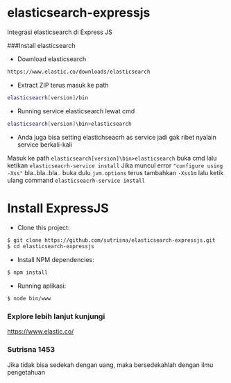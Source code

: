 # elasticsearch-expressjs
Integrasi elasticsearch di Express JS

###Install elasticsearch
- Download elasticsearch
```bash
https://www.elastic.co/downloads/elasticsearch
```
- Extract ZIP terus masuk ke path
```bash
elasticseacrh[version]/bin
```
- Running service elasticsearch lewat cmd
```bash
elasticsearch[version]\bin>elasticsearch
```
- Anda juga bisa setting elastichseacrh as service jadi gak ribet nyalain service berkali-kali

Masuk ke path `elasticsearch[version]\bin>elasticsearch` buka cmd lalu ketikan `elasticseacrh-service install` Jika muncul error `"configure using -Xss"` bla..bla..bla.. buka dulu `jvm.options` terus tambahkan `-Xss1m` lalu ketik ulang command `elasticseacrh-service install`

# Install ExpressJS
- Clone this project:
```bash
$ git clone https://github.com/sutrisna/elasticsearch-expressjs.git
$ cd elasticsearch-expressjs
```
- Install NPM dependencies:
```bash
$ npm install
```
- Running aplikasi:
```bash
$ node bin/www
```

### Explore lebih lanjut kunjungi 
https://www.elastic.co/

### Sutrisna 1453
Jika tidak bisa sedekah dengan uang, maka bersedekahlah dengan ilmu pengetahuan
